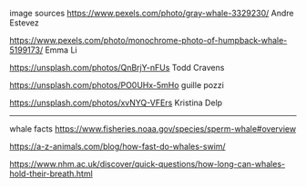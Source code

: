 image sources
https://www.pexels.com/photo/gray-whale-3329230/ Andre Estevez

https://www.pexels.com/photo/monochrome-photo-of-humpback-whale-5199173/ Emma Li

https://unsplash.com/photos/QnBrjY-nFUs Todd Cravens

https://unsplash.com/photos/PO0UHx-5mHo guille pozzi

https://unsplash.com/photos/xvNYQ-VFErs Kristina Delp

***
whale facts
https://www.fisheries.noaa.gov/species/sperm-whale#overview 

https://a-z-animals.com/blog/how-fast-do-whales-swim/ 

https://www.nhm.ac.uk/discover/quick-questions/how-long-can-whales-hold-their-breath.html 